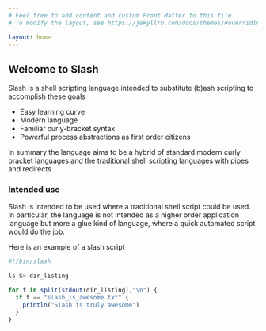 ```yaml
---
# Feel free to add content and custom Front Matter to this file.
# To modify the layout, see https://jekyllrb.com/docs/themes/#overriding-theme-defaults

layout: home
---
```

## Welcome to Slash

Slash is a shell scripting language intended to substitute (b)ash scripting
to accomplish these goals

- Easy learning curve
- Modern language
- Familiar curly-bracket syntax
- Powerful process abstractions as first order citizens

In summary the language aims to be a hybrid of standard modern curly bracket
languages and the traditional shell scripting languages with pipes and redirects

### Intended use

Slash is intended to be used where a traditional shell script could be used.
In particular, the language is not intended as a higher order application language
but more a glue kind of language, where a quick automated script would
do the job.

Here is an example of a slash script
```javascript
#!/bin/slash

ls $> dir_listing

for f in split(stdout(dir_listing),"\n") {
  if f == "slash_is_awesome.txt" {
    println("Slash is truly awesome")
  }
}
```
